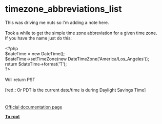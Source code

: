 # timezone_abbreviations_list




<div class="phpcode"><span class="html">
This was driving me nuts so I&apos;m adding a note here.
<br>
<br>Took a while to get the simple time zone abbreviation for a given time zone. If you have the name just do this:
<br>
<br><span class="default">&lt;?php
<br>$dateTime </span><span class="keyword">= new </span><span class="default">DateTime</span><span class="keyword">();
<br></span><span class="default">$dateTime</span><span class="keyword">-&gt;</span><span class="default">setTimeZone</span><span class="keyword">(new </span><span class="default">DateTimeZone</span><span class="keyword">(</span><span class="string">&apos;America/Los_Angeles&apos;</span><span class="keyword">));
<br>return </span><span class="default">$dateTime</span><span class="keyword">-&gt;</span><span class="default">format</span><span class="keyword">(</span><span class="string">&apos;T&apos;</span><span class="keyword">);
<br></span><span class="default">?&gt;
<br></span>
<br>Will return PST
<br>
<br>[red.: Or PDT is the current date/time is during Daylight Savings Time]</span>
</div>
  

#

[Official documentation page](https://www.php.net/manual/en/function.timezone-abbreviations-list.php)

**[To root](/README.md)**